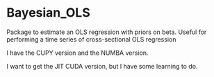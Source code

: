 # Bayesian_OLS
Package to estimate an OLS regression with priors on beta. Useful for performing a time series of cross-sectional OLS regression

I have the CUPY version and the NUMBA version. 

I want to get the JIT CUDA version, but I have some learning to do.
